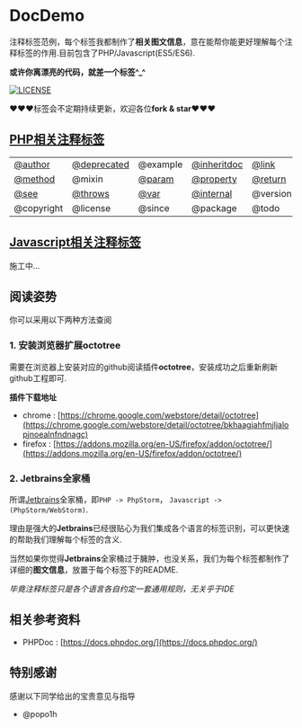 # DocDemo

<!-- 
* [English version](./README_EN.md)
-->

注释标签范例，每个标签我都制作了**相关图文信息**，意在能帮你能更好理解每个注释标签的作用.目前包含了PHP/Javascript(ES5/ES6).

**或许你离漂亮的代码，就差一个标签^_^**

[![LICENSE](https://img.shields.io/badge/license-MIT-blue.svg?style=flat-square)](https://github.com/yinggaozhen/doc-demo/blob/master/LICENSE)

:heart::heart::heart:标签会不定期持续更新，欢迎各位**fork & star**:heart::heart::heart:

## [PHP相关注释标签](https://github.com/yinggaozhen/doc-demo/tree/master/php)

||||||
|---|---|---|---|---|
|[@author](./php/author)|[@deprecated](./php/deprecated)|@example|[@inheritdoc](./php/inheritdoc)|[@link](./php/link)|
|[@method](./php/method)|@mixin|[@param](./php/param)|[@property](./php/property)|[@return](./php/return)|
|[@see](./php/see)|[@throws](./php/throws)|[@var](./php/var)|[@internal](./php/internal)|@version|
| @copyright | @license| @since |@package |@todo |

## [Javascript相关注释标签](https://github.com/yinggaozhen/doc-demo/tree/master/javascript)

施工中...

## 阅读姿势

你可以采用以下两种方法查阅

### 1. 安装浏览器扩展octotree

需要在浏览器上安装对应的github阅读插件**octotree**，安装成功之后重新刷新github工程即可.

**插件下载地址**

- chrome : [https://chrome.google.com/webstore/detail/octotree](https://chrome.google.com/webstore/detail/octotree/bkhaagjahfmjljalopjnoealnfndnagc)
- firefox : [https://addons.mozilla.org/en-US/firefox/addon/octotree/](https://addons.mozilla.org/en-US/firefox/addon/octotree/)

### 2. Jetbrains全家桶

所谓[Jetbrains](https://www.jetbrains.com/)全家桶，即`PHP -> PhpStorm`， `Javascript -> (PhpStorm/WebStorm)`.

理由是强大的**Jetbrains**已经很贴心为我们集成各个语言的标签识别，可以更快速的帮助我们理解每个标签的含义.

当然如果你觉得**Jetbrains**全家桶过于臃肿，也没关系，我们为每个标签都制作了详细的**图文信息**，放置于每个标签下的README.

*毕竟注释标签只是各个语言各自约定一套通用规则，无关乎于IDE* 

## 相关参考资料

- PHPDoc : [https://docs.phpdoc.org/](https://docs.phpdoc.org/)
 
## 特别感谢

感谢以下同学给出的宝贵意见与指导

- @popo1h
